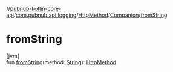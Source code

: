 //[pubnub-kotlin-core-api](../../../../index.md)/[com.pubnub.api.logging](../../index.md)/[HttpMethod](../index.md)/[Companion](index.md)/[fromString](from-string.md)

# fromString

[jvm]\
fun [fromString](from-string.md)(method: [String](https://kotlinlang.org/api/core/kotlin-stdlib/kotlin/-string/index.html)): [HttpMethod](../index.md)
